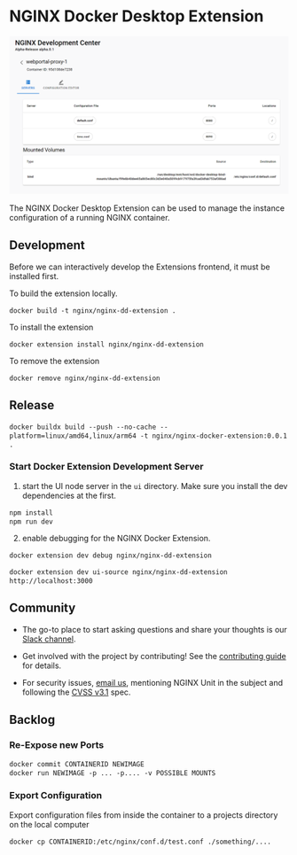 # NGINX Docker Desktop Extension

![NGINX Docker Extension Instance Screen](docs/NGINX-dd-extension.png)

The NGINX Docker Desktop Extension can be used to manage the instance configuration of a running NGINX container.

## Development
Before we can interactively develop the Extensions frontend, it must be installed first.

To build the extension locally.
```shell
docker build -t nginx/nginx-dd-extension .
```
To install the extension
```shell
docker extension install nginx/nginx-dd-extension
```

To remove the extension
```shell
docker remove nginx/nginx-dd-extension
```
## Release

```shell
docker buildx build --push --no-cache --platform=linux/amd64,linux/arm64 -t nginx/nginx-docker-extension:0.0.1 .
```

### Start Docker Extension Development Server
1. start the UI node server in the `ui` directory. Make sure you install the dev dependencies at the first.
```shell
npm install
npm run dev
```

2. enable debugging for the NGINX Docker Extension.
```shell
docker extension dev debug nginx/nginx-dd-extension 
```

```shell
docker extension dev ui-source nginx/nginx-dd-extension http://localhost:3000 
```
## Community

- The go-to place to start asking questions and share your thoughts is
  our [Slack channel](https://community.nginx.org/joinslack).

- Get involved with the project by contributing! See the
  [contributing guide](CONTRIBUTING.md) for details.

- For security issues, [email us](security-alert@nginx.org), mentioning
  NGINX Unit in the subject and following the [CVSS
  v3.1](https://www.first.org/cvss/v3.1/specification-document) spec.


## Backlog

### Re-Expose new Ports
```shell
docker commit CONTAINERID NEWIMAGE
docker run NEWIMAGE -p ... -p.... -v POSSIBLE MOUNTS
```
### Export Configuration
Export configuration files from inside the container to a projects directory on the local computer
```shell
docker cp CONTAINERID:/etc/nginx/conf.d/test.conf ./something/....
```